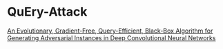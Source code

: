 # QuEry-Attack
[An Evolutionary, Gradient-Free, Query-Efficient, Black-Box Algorithm for Generating Adversarial Instances in Deep Convolutional Neural Networks](https://github.com/razla/QuEry-Attack)
